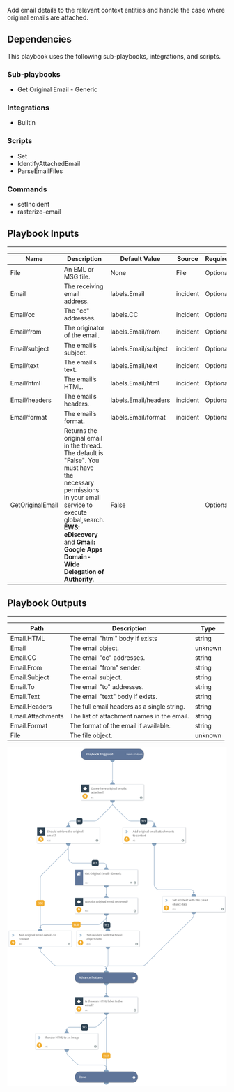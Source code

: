 Add email details to the relevant context entities and handle the case where original emails are attached.

## Dependencies
This playbook uses the following sub-playbooks, integrations, and scripts.

### Sub-playbooks
* Get Original Email - Generic

### Integrations
* Builtin

### Scripts
* Set
* IdentifyAttachedEmail
* ParseEmailFiles

### Commands
* setIncident
* rasterize-email

## Playbook Inputs
---

| **Name** | **Description** | **Default Value** | **Source** | **Required** |
| --- | --- | --- | --- | --- |
| File | An EML or MSG file. | None | File | Optional |
| Email | The receiving email address. | labels.Email | incident | Optional |
| Email/cc | The "cc" addresses. | labels.CC | incident | Optional |
| Email/from | The originator of the email. | labels.Email/from | incident | Optional |
| Email/subject | The email’s subject. | labels.Email/subject | incident | Optional |
| Email/text | The email’s text. | labels.Email/text | incident | Optional |
| Email/html | The email’s HTML. | labels.Email/html | incident | Optional |
| Email/headers | The email’s headers. | labels.Email/headers | incident | Optional |
| Email/format | The email’s format. | labels.Email/format | incident | Optional |
| GetOriginalEmail | Returns the original email in the thread. The default is "False". You must have the necessary permissions in your email service to execute global,search. **EWS: eDiscovery** and **Gmail: Google Apps Domain-Wide Delegation of Authority**. | False |  | Optional |

## Playbook Outputs
---

| **Path** | **Description** | **Type** |
| --- | --- | --- |
| Email.HTML | The email "html" body if exists | string |
| Email | The email object. | unknown |
| Email.CC | The email "cc" addresses. | string |
| Email.From | The email "from" sender. | string |
| Email.Subject | The email subject. | string |
| Email.To | The email "to" addresses. | string |
| Email.Text | The email "text" body if exists. | string |
| Email.Headers | The full email headers as a single string. | string |
| Email.Attachments | The list of attachment names in the email. | string |
| Email.Format | The format of the email if available. | string |
| File | The file object. | unknown |

![Process_Email_Generic](https://github.com/ElazarK/content-docs/blob/master/images/playbooks/Process_Email_Generic.png)
